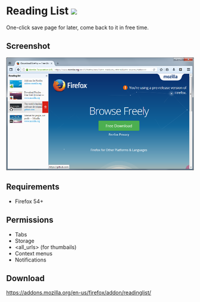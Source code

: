 # Reading List ![](https://img.shields.io/badge/AMO-v.1.2.8-blue.svg)
One-click save page for later, come back to it in free time.

## Screenshot
![](screenshots/1.png)

## Requirements
- Firefox 54+

## Permissions
- Tabs
- Storage
- <all_urls> (for thumbails)
- Context menus
- Notifications

## Download
https://addons.mozilla.org/en-us/firefox/addon/readinglist/
